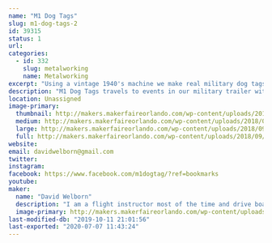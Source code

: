 ```yaml
---
name: "M1 Dog Tags"
slug: m1-dog-tags-2
id: 39315
status: 1
url: 
categories:
  - id: 332
    slug: metalworking
    name: Metalworking
excerpt: "Using a vintage 1940's machine we make real military dog tags from the WWII through Vietnam time period."
description: "M1 Dog Tags travels to events in our military trailer with our 1940's dog tag machine.  We can make REAL vintage dog tags.  Customers can make custom tags with any message they want or recreate a lost or family heirloom dog tag."
location: Unassigned
image-primary:
  thumbnail: http://makers.makerfaireorlando.com/wp-content/uploads/2018/09/edited_1468106728427-150x150.jpg
  medium: http://makers.makerfaireorlando.com/wp-content/uploads/2018/09/edited_1468106728427-300x209.jpg
  large: http://makers.makerfaireorlando.com/wp-content/uploads/2018/09/edited_1468106728427-1024x713.jpg
  full: http://makers.makerfaireorlando.com/wp-content/uploads/2018/09/edited_1468106728427.jpg
website: 
email: davidwelborn@gmail.com
twitter: 
instagram: 
facebook: https://www.facebook.com/m1dogtag/?ref=bookmarks
youtube: 
maker:
  name: "David Welborn"
  description: "I am a flight instructor most of the time and drive boats at Disney part time. On weekends we like to bring the military trailer out to fun events and make vintage dog tags with any message the customer wants.  Is great to get out there and meet people and honor our military."
  image-primary: http://makers.makerfaireorlando.com/wp-content/uploads/2018/09/20161015_101148-1024x576.jpg
last-modified-db: "2019-10-11 21:01:56"
last-exported: "2020-07-07 11:43:24"
---
```

